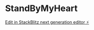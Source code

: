 # StandByMyHeart

[Edit in StackBlitz next generation editor ⚡️](https://stackblitz.com/~/github.com/Wings-12/StandByMyHeart)